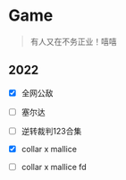 # Game

> 有人又在不务正业！嘻嘻

## 2022

- [x] 全网公敌
- [ ] 塞尔达
- [ ] 逆转裁判123合集
- [x] collar x mallice
- [ ] collar x mallice fd


